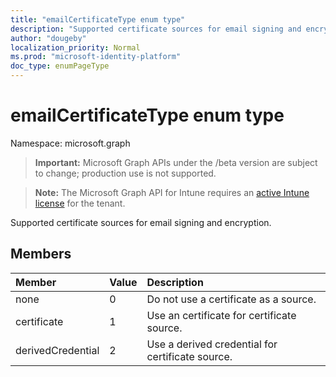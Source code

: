 ```yaml
---
title: "emailCertificateType enum type"
description: "Supported certificate sources for email signing and encryption."
author: "dougeby"
localization_priority: Normal
ms.prod: "microsoft-identity-platform"
doc_type: enumPageType
---
```


# emailCertificateType enum type

Namespace: microsoft.graph

> **Important:** Microsoft Graph APIs under the /beta version are subject to change; production use is not supported.

> **Note:** The Microsoft Graph API for Intune requires an [active Intune license](https://go.microsoft.com/fwlink/?linkid=839381) for the tenant.

Supported certificate sources for email signing and encryption.

## Members
|Member|Value|Description|
|:---|:---|:---|
|none|0|Do not use a certificate as a source.|
|certificate|1|Use an certificate for certificate source.|
|derivedCredential|2|Use a derived credential for certificate source.|





